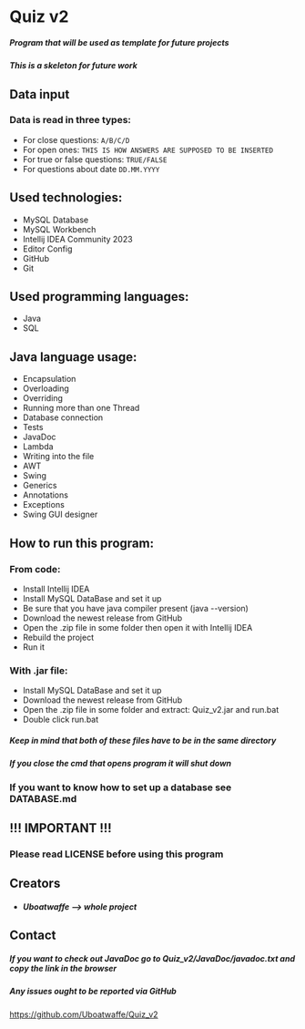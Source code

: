 <!--
    This is file that describes what have i done in this program
    It was done by only one human
-->

# Quiz v2

##### Program that will be used as template for future projects

##### This is a skeleton for future work

## Data input

### Data is read in three types:

- For close questions:
  ```A/B/C/D```
- For open ones:
  ```THIS IS HOW ANSWERS ARE SUPPOSED TO BE INSERTED```
- For true or false questions:
  ```TRUE/FALSE```
- For questions about date
  ``DD.MM.YYYY``

## Used technologies:

- MySQL Database
- MySQL Workbench
- Intellij IDEA Community 2023
- Editor Config
- GitHub
- Git

## Used programming languages:

- Java
- SQL

## Java language usage:

- Encapsulation
- Overloading
- Overriding
- Running more than one Thread
- Database connection
- Tests
- JavaDoc
- Lambda
- Writing into the file
- AWT
- Swing
- Generics
- Annotations
- Exceptions
- Swing GUI designer

## How to run this program:

### From code:

- Install Intellij IDEA
- Install MySQL DataBase and set it up
- Be sure that you have java compiler present (java --version)
- Download the newest release from GitHub
- Open the .zip file in some folder then open it with Intellij IDEA
- Rebuild the project
- Run it

### With .jar file:

- Install MySQL DataBase and set it up
- Download the newest release from GitHub
- Open the .zip file in some folder and extract: Quiz_v2.jar and run.bat
- Double click run.bat

##### Keep in mind that both of these files have to be in the same directory

##### If you close the cmd that opens program it will shut down

###

### If you want to know how to set up a database see DATABASE.md

## !!! IMPORTANT !!!

### Please read LICENSE before using this program

## Creators

- ##### Uboatwaffe --> whole project

## Contact

##### If you want to check out JavaDoc go to Quiz_v2/JavaDoc/javadoc.txt and copy the link in the browser

##### Any issues ought to be reported via GitHub

https://github.com/Uboatwaffe/Quiz_v2
